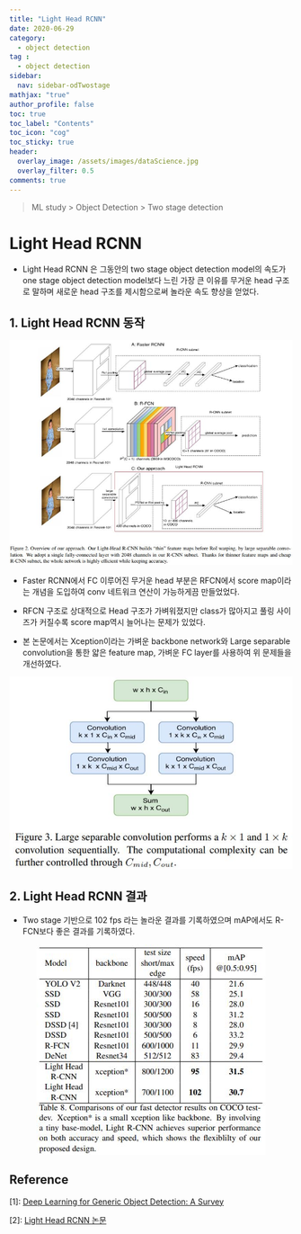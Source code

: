 ```yaml
---
title: "Light Head RCNN"
date: 2020-06-29
category:
  - object detection
tag :
  - object detection
sidebar:
  nav: sidebar-odTwostage
mathjax: "true"
author_profile: false
toc: true
toc_label: "Contents"
toc_icon: "cog"
toc_sticky: true
header:
  overlay_image: /assets/images/dataScience.jpg
  overlay_filter: 0.5
comments: true
---
```


> ML study > Object Detection > Two stage detection

<script type="text/javascript" 
src="https://cdn.mathjax.org/mathjax/latest/MathJax.js?config=TeX-AMS_HTML">
</script>

# Light Head RCNN
- Light Head RCNN 은 그동안의 two stage object detection model의 속도가 one stage object detection model보다 느린 가장 큰 이유를 무거운 head 구조로 말하며 새로운 head 구조를 제시함으로써 놀라운 속도 향상을 얻었다.

## 1. Light Head RCNN 동작

<center><img src="/assets/images/od/lightHeadRCNN02.jpg" ></center>

- Faster RCNN에서 FC 이루어진 무거운 head 부분은 RFCN에서 score map이라는 개념을 도입하여 conv 네트워크 연산이 가능하게끔 만들었었다. 

- RFCN 구조로 상대적으로 Head 구조가 가벼워졌지만 class가 많아지고 풀링 사이즈가 커질수록 score map역시 늘어나는 문제가 있었다.

- 본 논문에서는 Xception이라는 가벼운 backbone network와 Large separable convolution을 통한 얇은 feature map, 가벼운 FC layer를 사용하여 위 문제들을 개선하였다.

<center><img src="/assets/images/od/lightHeadRCNN03.jpg" ></center>


## 2. Light Head RCNN 결과

- Two stage 기반으로 102 fps 라는 놀라운 결과를 기록하였으며 mAP에서도 R-FCN보다 좋은 결과를 기록하였다.

<center><img src="/assets/images/od/lightHeadRCNNT08.jpg" ></center>




## Reference
\[1]: [Deep Learning for Generic Object Detection: A Survey](https://doi.org/10.1007/s11263-019-01247-4)

\[2]: [Light Head RCNN 논문](https://arxiv.org/pdf/1711.07264.pdf)



<br><br>
